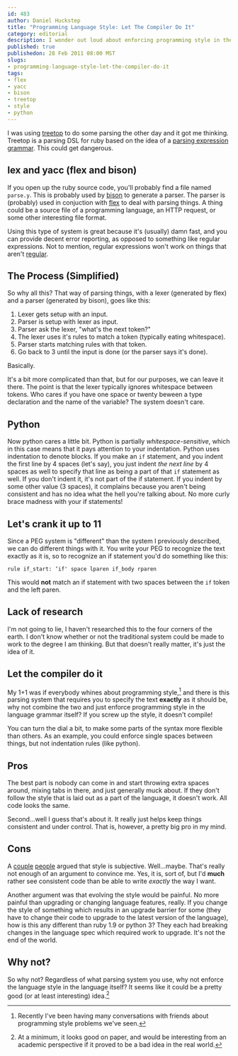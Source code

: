```yaml
--- 
id: 483
author: Daniel Huckstep
title: "Programming Language Style: Let The Compiler Do It"
category: editorial
description: I wonder out loud about enforcing programming style in the language grammar.
published: true
publishedon: 28 Feb 2011 08:00 MST
slugs: 
- programming-language-style-let-the-compiler-do-it
tags: 
- flex
- yacc
- bison
- treetop
- style
- python
---
```

I was using [treetop](https://github.com/nathansobo/treetop) to do some
parsing the other day and it got me thinking. Treetop is a parsing DSL
for ruby based on the idea of a [parsing expression
grammar](http://en.wikipedia.org/wiki/Parsing_expression_grammar). This
could get dangerous.

## lex and yacc (flex and bison)

If you open up the ruby source code, you'll probably find a file named
`parse.y`. This is probably used by
[bison](http://en.wikipedia.org/wiki/GNU_bison) to generate a parser.
The parser is (probably) used in conjuction with
[flex](http://en.wikipedia.org/wiki/Flex_lexical_analyser) to deal with
parsing things. A thing could be a source file of a programming
language, an HTTP request, or some other interesting file format.

Using this type of system is great because it's (usually) damn fast, and
you can provide decent error reporting, as opposed to something like
regular expressions. Not to mention, regular expressions won't work on
things that aren't
[regular](http://en.wikipedia.org/wiki/Regular_grammar).

## The Process (Simplified)

So why all this? That way of parsing things, with a lexer (generated by
flex) and a parser (generated by bison), goes like this:

1.  Lexer gets setup with an input.
2.  Parser is setup with lexer as input.
3.  Parser ask the lexer, "what's the next token?"
4.  The lexer uses it's rules to match a token (typically eating
    whitespace).
5.  Parser starts matching rules with that token.
6.  Go back to 3 until the input is done (or the parser says it's done).

Basically.

It's a bit more complicated than that, but for our purposes, we can
leave it there. The point is that the lexer typically ignores whitespace
between tokens. Who cares if you have one space or twenty beween a type
declaration and the name of the variable? The system doesn't care.

## Python

Now python cares a little bit. Python is partially
*whitespace-sensitive*, which in this case means that it pays attention
to your indentation. Python uses indentation to denote blocks. If you
make an `if` statement, and you indent the first line by 4 spaces (let's
say), you just indent *the next line* by 4 spaces as well to specify
that line as being a part of that `if` statement as well. If you don't
indent it, it's not part of the if statement. If you indent by some
other value (3 spaces), it complains because you aren't being consistent
and has no idea what the hell you're talking about. No more curly brace
madness with your if statements!

## Let's crank it up to 11

Since a PEG system is "different" than the system I previously
described, we can do different things with it. You write your PEG to
recognize the text exactly as it is, so to recognize an if statement
you'd do something like this:

    rule if_start: ‘if' space lparen if_body rparen

This would **not** match an if statement with two spaces between the
`if` token and the left paren.

## Lack of research

I'm not going to lie, I haven't researched this to the four corners of
the earth. I don't know whether or not the traditional system could be
made to work to the degree I am thinking. But that doesn't really
matter, it's just the idea of it.

## Let the compiler do it

My 1+1 was if everybody whines about programming style,[^1] and there is
this parsing system that requires you to specify the text **exactly** as
it should be, why not combine the two and just enforce programming style
in the language grammar itself? If you screw up the style, it doesn't
compile!

You can turn the dial a bit, to make some parts of the syntax more
flexible than others. As an example, you could enforce single spaces
between things, but not indentation rules (like python).

## Pros

The best part is nobody can come in and start throwing extra spaces
around, mixing tabs in there, and just generally muck about. If they
don't follow the style that is laid out as a part of the language, it
doesn't work. All code looks the same.

Second…well I guess that's about it. It really just helps keep things
consistent and under control. That is, however, a pretty big pro in my
mind.

## Cons

A [couple](http://twitter.com/DJAltair)
[people](http://twitter.com/stormbrew) argued that style is subjective.
Well…maybe. That's really not enough of an argument to convince me. Yes,
it is, sort of, but I'd **much** rather see consistent code than be able
to write *exactly* the way I want.

Another argument was that evolving the style would be painful. No more
painful than upgrading or changing language features, really. If you
change the style of something which results in an upgrade barrier for
some (they have to change their code to upgrade to the latest version of
the language), how is this any different than ruby 1.9 or python 3? They
each had breaking changes in the language spec which required work to
upgrade. It's not the end of the world.

## Why not?

So why not? Regardless of what parsing system you use, why not enforce
the language style in the language itself? It seems like it could be a
pretty good (or at least interesting) idea.[^2]

[^1]: Recently I've been having many conversations with friends about
    programming style problems we've seen.

[^2]: At a minimum, it looks good on paper, and would be interesting
    from an academic perspective if it proved to be a bad idea in the
    real world.